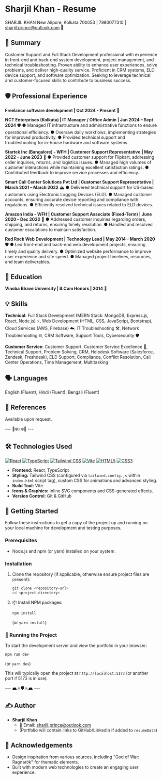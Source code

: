 # Sharjil Khan - Resume

SHARJIL KHAN
New Alipore, Kolkata 700053 | 7980077310 | sharjil.prince@outlook.com 🌲

## 📜 Summary
Customer Support and Full Stack Development professional with experience in
front-end and back-end system development, project management, and technical
troubleshooting. Proven ability to enhance user experiences, solve problems, and
deliver high-quality service. Proficient in CRM systems, ELD device support, and
software optimization. Seeking to leverage technical and customer-focused skills to
contribute to business success.

## 🛡️ Professional Experience
**Freelance software development | Oct 2024 - Present** 🛶

**NCT Enterprises (Kolkata) | IT Manager / Office Admin | Jan 2024 – Sept 2024** 🛡️
● Managed IT infrastructure and administrative functions to ensure operational
efficiency.
● Oversaw daily workflows, implementing strategies for improved productivity.
● Provided technical support and troubleshooting for in-house hardware and
software systems.

**Startek Inc (Bangalore) - WFH | Customer Support Representative | May 2022 – June 2023** 🌲
● Provided customer support for Flipkart, addressing order inquiries, returns, and
logistics issues.
● Managed high volumes of customer interactions while maintaining excellent
satisfaction ratings.
● Contributed feedback to improve service processes and efficiency.

**Smart Call Center Solutions Pvt Ltd | Customer Support Representative | March 2021 – March 2022** 🏔️
● Delivered technical support for US-based customers using Electronic Logging
Devices (ELD).
● Managed customer accounts, ensuring accurate device reporting and compliance
with regulations.
● Efficiently resolved technical issues related to ELD devices.

**Amazon India - WFH | Customer Support Associate (Fixed-Term) | June 2020 – Dec 2020** 🌲
● Addressed customer inquiries regarding orders, shipping, and returns, ensuring
timely resolution.
● Handled and resolved customer escalations to maintain satisfaction.

**Red Rock Web Development | Technology Lead | May 2014 – March 2020** 🛡️
● Led front-end and back-end web development projects, ensuring timely and
quality delivery.
● Optimized website performance to improve user experience and site speed.
● Managed project timelines, resources, and team deliverables.

## 🌳 Education
**Vinoba Bhave University | B.Com Honors | 2014** 🌳

## 💡 Skills
**Technical:** Full Stack Development (MERN Stack: MongoDB, Express.js, React,
Node.js) ⚡, Web Development (HTML, CSS, JavaScript, Bootstrap), Cloud Services
(AWS, Firebase) ☁️, IT Troubleshooting 🛠️, Network Troubleshooting 🌐, CRM Software,
Support Tools, Cybersecurity 🛡️

**Customer Service:** Customer Support, Customer Service Excellence 🌟, Technical
Support, Problem Solving, CRM, Helpdesk Software (Salesforce, Zendesk, Freshdesk),
ELD Support, Compliance, Conflict Resolution, Call Center Operations, Time
Management, Multitasking

## 🗣️ Languages
English (Fluent), Hindi (Fluent), Bengali (Fluent)

## 📜 References
Available upon request.

--- 🌲❄️ᛟ❄️🌲 ---

## 🛠️ Technologies Used

[![React](https://img.shields.io/badge/React-20232A?style=for-the-badge&logo=react&logoColor=61DAFB)](https://reactjs.org/)
[![TypeScript](https://img.shields.io/badge/TypeScript-007ACC?style=for-the-badge&logo=typescript&logoColor=white)](https://www.typescriptlang.org/)
[![Tailwind CSS](https://img.shields.io/badge/Tailwind_CSS-38B2AC?style=for-the-badge&logo=tailwind-css&logoColor=white)](https://tailwindcss.com/)
[![Vite](https://img.shields.io/badge/Vite-B73BFE?style=for-the-badge&logo=vite&logoColor=FFD62E)](https://vitejs.dev/)
[![HTML5](https://img.shields.io/badge/HTML5-E34F26?style=for-the-badge&logo=html5&logoColor=white)](https://developer.mozilla.org/en-US/docs/Web/Guide/HTML/HTML5)
[![CSS3](https://img.shields.io/badge/CSS3-1572B6?style=for-the-badge&logo=css3&logoColor=white)](https://developer.mozilla.org/en-US/docs/Web/CSS)

*   **Frontend:** React, TypeScript
*   **Styling:** Tailwind CSS (configured via `tailwind.config.js` within `index.html` script tag), custom CSS for animations and advanced styling.
*   **Build Tool:** Vite
*   **Icons & Graphics:** Inline SVG components and CSS-generated effects.
*   **Version Control:** Git & GitHub

## 🚀 Getting Started

Follow these instructions to get a copy of the project up and running on your local machine for development and testing purposes.

### Prerequisites

*   Node.js and npm (or yarn) installed on your system.

### Installation

1.  Clone the repository (if applicable, otherwise ensure project files are present):
    ```bash
    git clone <repository-url>
    cd <project-directory>
    ```
2.  📦 Install NPM packages:
    ```bash
    npm install
    ```
    (or `yarn install`)

### 🏃 Running the Project

To start the development server and view the portfolio in your browser:

```bash
npm run dev
```
(or `yarn dev`)

This will typically open the project at `http://localhost:5173` (or another port if 5173 is in use).

--- 🏔️⚔️🛡️⚔️🏔️ ---

## ✍️ Author

*   **Sharjil Khan**
    *   📧 Email: [sharjil.prince@outlook.com](mailto:sharjil.prince@outlook.com)
    *   (Portfolio will contain links to GitHub/LinkedIn if added to `resumeData`)

## 🙏 Acknowledgements

*   Design inspiration from various sources, including "God of War: Ragnarök" for thematic elements.
*   Built with modern web technologies to create an engaging user experience.
